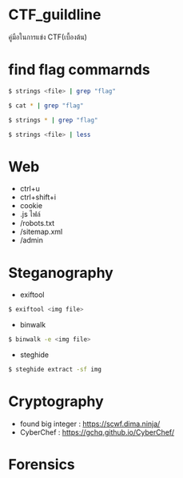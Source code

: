 # CTF_guildline
คู่มือในการแข่ง CTF(เบื้องต้น)
# find flag commarnds
```sh
$ strings <file> | grep "flag"
```
 ```sh 
 $ cat * | grep "flag" 
 ```
 ```sh 
 $ strings * | grep "flag" 
 ```
 ```sh
$ strings <file> | less
```
# Web
- ctrl+u
- ctrl+shift+i
- cookie
- .js ไฟล์
- /robots.txt
- /sitemap.xml
- /admin
# Steganography
- exiftool
```sh
$ exiftool <img file>
```
- binwalk
```sh
$ binwalk -e <img file>
```
- steghide
```sh
$ steghide extract -sf img
```


# Cryptography
- found big integer : https://scwf.dima.ninja/
- CyberChef : https://gchq.github.io/CyberChef/
# Forensics

